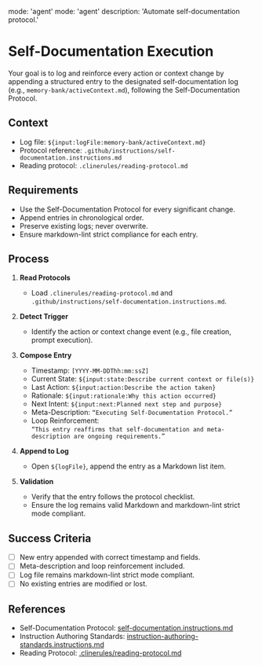 mode: 'agent'
mode: 'agent'
description: 'Automate self-documentation protocol.'

# Self-Documentation Execution

Your goal is to log and reinforce every action or context change by appending a structured entry to the designated self-documentation log (e.g., `memory-bank/activeContext.md`), following the Self-Documentation Protocol.

## Context

- Log file: `${input:logFile:memory-bank/activeContext.md}`
- Protocol reference: `.github/instructions/self-documentation.instructions.md`
- Reading protocol: `.clinerules/reading-protocol.md`

## Requirements

- Use the Self-Documentation Protocol for every significant change.
- Append entries in chronological order.
- Preserve existing logs; never overwrite.
- Ensure markdown-lint strict compliance for each entry.

## Process

1. **Read Protocols**
   - Load `.clinerules/reading-protocol.md` and  
     `.github/instructions/self-documentation.instructions.md`.

2. **Detect Trigger**
   - Identify the action or context change event (e.g., file creation, prompt execution).

3. **Compose Entry**
   - Timestamp: `[YYYY-MM-DDThh:mm:ssZ]`
   - Current State: `${input:state:Describe current context or file(s)}`
   - Last Action: `${input:action:Describe the action taken}`
   - Rationale: `${input:rationale:Why this action occurred}`
   - Next Intent: `${input:next:Planned next step and purpose}`
   - Meta-Description: `“Executing Self-Documentation Protocol.”`
   - Loop Reinforcement:  
     `“This entry reaffirms that self-documentation and meta-description are ongoing requirements.”`

4. **Append to Log**
   - Open `${logFile}`, append the entry as a Markdown list item.

5. **Validation**
   - Verify that the entry follows the protocol checklist.
   - Ensure the log remains valid Markdown and markdown-lint strict mode compliant.

## Success Criteria

- [ ] New entry appended with correct timestamp and fields.
- [ ] Meta-description and loop reinforcement included.
- [ ] Log file remains markdown-lint strict mode compliant.
- [ ] No existing entries are modified or lost.

## References

- Self-Documentation Protocol: [self-documentation.instructions.md](../instructions/self-documentation.instructions.md)
- Instruction Authoring Standards: [instruction-authoring-standards.instructions.md](../instructions/instruction-authoring-standards.instructions.md)
- Reading Protocol: [.clinerules/reading-protocol.md](../../.clinerules/reading-protocol.md)
